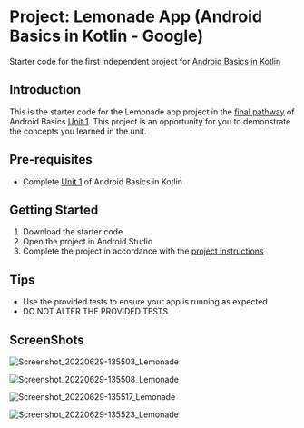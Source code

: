 Project: Lemonade App (Android Basics in Kotlin - Google)
==================================

Starter code for the first independent project for [Android Basics in Kotlin](https://developer.android.com/courses/android-basics-kotlin/course)

Introduction
------------

This is the starter code for the Lemonade app project in the [final pathway](https://developer.android.com/courses/pathways/android-basics-kotlin-four) of Android Basics [Unit 1](https://developer.android.com/courses/android-basics-kotlin/unit-1). This project is an opportunity for you to demonstrate the concepts you learned in the unit.

Pre-requisites
--------------

- Complete [Unit 1](https://developer.android.com/courses/android-basics-kotlin/unit-1) of Android Basics in Kotlin

Getting Started
---------------

1. Download the starter code
2. Open the project in Android Studio
3. Complete the project in accordance with the [project instructions](https://developer.android.com/codelabs/basic-android-kotlin-training-project-lemonade)

Tips
----

- Use the provided tests to ensure your app is running as expected
- DO NOT ALTER THE PROVIDED TESTS

ScreenShots
------------
![Screenshot_20220629-135503_Lemonade](https://user-images.githubusercontent.com/91450792/176391598-759ddcf4-15c2-41ef-982b-827c764d0039.jpg)

![Screenshot_20220629-135508_Lemonade](https://user-images.githubusercontent.com/91450792/176391633-22d94bb2-6597-4a08-9180-c4cd4d782d2e.jpg)

![Screenshot_20220629-135517_Lemonade](https://user-images.githubusercontent.com/91450792/176391659-24f8df5b-2595-4bda-b498-d15914121bf8.jpg)

![Screenshot_20220629-135523_Lemonade](https://user-images.githubusercontent.com/91450792/176391691-331173ad-1749-47ee-9fd0-a685c1ace238.jpg)




